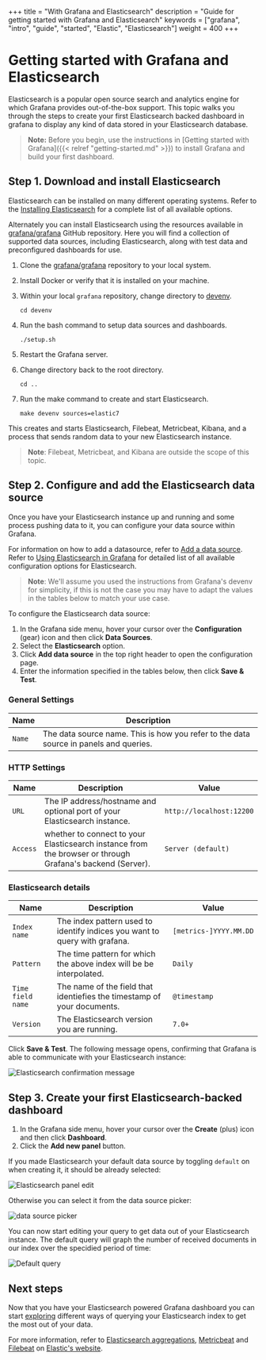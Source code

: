 +++
title = "With Grafana and Elasticsearch"
description = "Guide for getting started with Grafana and Elasticsearch"
keywords = ["grafana", "intro", "guide", "started", "Elastic", "Elasticsearch"]
weight = 400
+++

# Getting started with Grafana and Elasticsearch

Elasticsearch is a popular open source search and analytics engine for which Grafana provides out-of-the-box support. This topic walks you through the steps to create your first Elasticsearch backed dashboard in grafana to display any kind of data stored in your Elasticsearch database.

> **Note:** Before you begin, use the instructions in [Getting started with Grafana]({{< relref "getting-started.md" >}}) to install Grafana and build your first dashboard.

## Step 1. Download and install Elasticsearch

Elasticsearch can be installed on many different operating systems. Refer to the [Installing Elasticsearch](https://www.elastic.co/guide/en/elasticsearch/reference/current/install-elasticsearch.html) for a complete list of all available options.

Alternately you can install Elasticsearch using the resources available in [grafana/grafana](https://github.com/grafana/grafana) GitHub repository. Here you will find a collection of supported data sources, including Elasticsearch, along with test data and preconfigured dashboards for use.

1. Clone the [grafana/grafana](https://github.com/grafana/grafana/tree/master) repository to your local system.
1. Install Docker or verify that it is installed on your machine.

1. Within your local `grafana` repository, change directory to [devenv](https://github.com/grafana/grafana/tree/master/devenv).

   ```
   cd devenv
   ```

1. Run the bash command to setup data sources and dashboards.

   ```
   ./setup.sh
   ```

1. Restart the Grafana server.
1. Change directory back to the root directory.

   ```
   cd ..
   ```

1. Run the make command to create and start Elasticsearch.

   ```
   make devenv sources=elastic7
   ```

This creates and starts Elasticsearch, Filebeat, Metricbeat, Kibana, and a process that sends random data to your new Elasticsearch instance.

> **Note**: Filebeat, Metricbeat, and Kibana are outside the scope of this topic.

## Step 2. Configure and add the Elasticsearch data source

Once you have your Elasticsearch instance up and running and some process pushing data to it, you can configure your data source within Grafana.

For information on how to add a datasource, refer to [Add a data source](/docs/grafana/latest/datasources/add-a-data-source/).
Refer to [Using Elasticsearch in Grafana](/docs/grafana/latest/datasources/elasticsearch/) for detailed list of all available configuration options for Elasticsearch.

> **Note**: We'll assume you used the instructions from Grafana's devenv for simplicity, if this is not the case you may have to adapt the values in the tables below to match your use case.

To configure the Elasticsearch data source:

1. In the Grafana side menu, hover your cursor over the **Configuration** (gear) icon and then click **Data Sources**.
1. Select the **Elasticsearch** option.
1. Click **Add data source** in the top right header to open the configuration page.
1. Enter the information specified in the tables below, then click **Save & Test**.

### General Settings

| Name   | Description                                                                           |
| ------ | ------------------------------------------------------------------------------------- |
| `Name` | The data source name. This is how you refer to the data source in panels and queries. |

### HTTP Settings

| Name     | Description                                                                                               | Value                    |
| -------- | --------------------------------------------------------------------------------------------------------- | ------------------------ |
| `URL`    | The IP address/hostname and optional port of your Elasticsearch instance.                                 | `http://localhost:12200` |
| `Access` | whether to connect to your Elasticsearch instance from the browser or through Grafana's backend (Server). | `Server (default)`       |

### Elasticsearch details

| Name              | Description                                                                | Value                  |
| ----------------- | -------------------------------------------------------------------------- | ---------------------- |
| `Index name`      | The index pattern used to identify indices you want to query with grafana. | `[metrics-]YYYY.MM.DD` |
| `Pattern`         | The time pattern for which the above index will be be interpolated.        | `Daily`                |
| `Time field name` | The name of the field that identiefies the timestamp of your documents.    | `@timestamp`           |
| `Version`         | The Elasticsearch version you are running.                                 | `7.0+`                 |

Click **Save & Test**. The following message opens, confirming that Grafana is able to communicate with your Elasticsearch instance:

![Elasticsearch confirmation message](/img/docs/getting-started/elasticsearch/confirmation-7-4.png)

## Step 3. Create your first Elasticsearch-backed dashboard

1. In the Grafana side menu, hover your cursor over the **Create** (plus) icon and then click **Dashboard**.
1. Click the **Add new panel** button.

If you made Elasticsearch your default data source by toggling `default` on when creating it, it should be already selected:

![Elasticsearch panel edit](/img/docs/getting-started/elasticsearch/panel-edit-7-4.png)

Otherwise you can select it from the data source picker:

![data source picker](/img/docs/getting-started/elasticsearch/datasource-picker-7-4.png)

You can now start editing your query to get data out of your Elasticsearch instance.
The default query will graph the number of received documents in our index over the specidied period of time:

![Default query](/img/docs/getting-started/elasticsearch/default-query-7-4.png)

## Next steps

Now that you have your Elasticsearch powered Grafana dashboard you can start [exploring](/docs/grafana/latest/explore/) different ways of querying your Elasticsearch index to get the most out of your data.

For more information, refer to [Elasticsearch aggregations](https://www.elastic.co/guide/en/elasticsearch/reference/current/search-aggregations.html), [Metricbeat](https://www.elastic.co/beats/metricbeat) and [Filebeat](https://www.elastic.co/beats/filebeat) on [Elastic's website](https://www.elastic.co).
